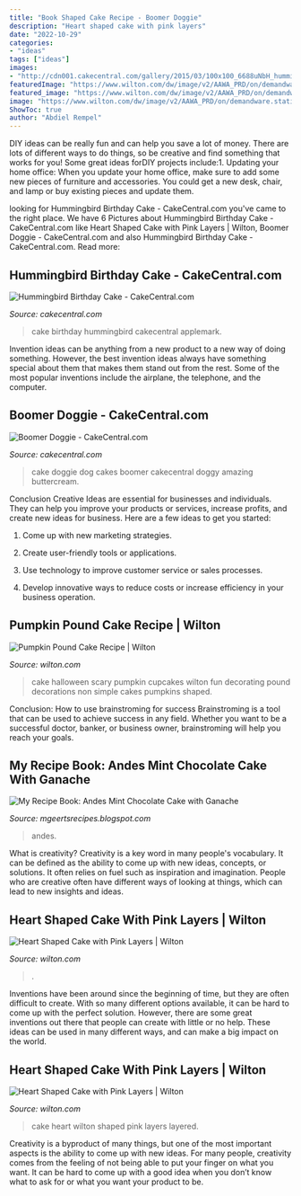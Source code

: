 ```yaml
---
title: "Book Shaped Cake Recipe - Boomer Doggie"
description: "Heart shaped cake with pink layers"
date: "2022-10-29"
categories:
- "ideas"
tags: ["ideas"]
images:
- "http://cdn001.cakecentral.com/gallery/2015/03/100x100_6688uNbH_hummingbird-birthday-cake.jpg"
featuredImage: "https://www.wilton.com/dw/image/v2/AAWA_PRD/on/demandware.static/-/Sites-wilton-project-master/default/dwab0169ae/images/project/WLPROJ-9107/HeEaLaFe_42691.jpg?sw=502&amp;sh=502&amp;sm=fit"
featured_image: "https://www.wilton.com/dw/image/v2/AAWA_PRD/on/demandware.static/-/Sites-wilton-project-master/default/dw586c107d/images/project/WLRECIP-698/PuCa12886.jpg?sw=1000&amp;sh=1000&amp;sm=fit"
image: "https://www.wilton.com/dw/image/v2/AAWA_PRD/on/demandware.static/-/Sites-wilton-project-master/default/dw586c107d/images/project/WLRECIP-698/PuCa12886.jpg?sw=1000&amp;sh=1000&amp;sm=fit"
ShowToc: true
author: "Abdiel Rempel"
---
```



DIY ideas can be really fun and can help you save a lot of money. There are lots of different ways to do things, so be creative and find something that works for you! Some great ideas forDIY projects include:1. Updating your home office: When you update your home office, make sure to add some new pieces of furniture and accessories. You could get a new desk, chair, and lamp or buy existing pieces and update them.
	

		
looking for Hummingbird Birthday Cake - CakeCentral.com you've came to the right place. We have 6 Pictures about Hummingbird Birthday Cake - CakeCentral.com like Heart Shaped Cake with Pink Layers | Wilton, Boomer Doggie - CakeCentral.com and also Hummingbird Birthday Cake - CakeCentral.com. Read more:
		
    
## Hummingbird Birthday Cake - CakeCentral.com

<img loading=lazy src="http://cdn001.cakecentral.com/gallery/2015/03/100x100_6688uNbH_hummingbird-birthday-cake.jpg" onerror="this.onerror=null;this.src='https://tse1.mm.bing.net/th?id=OIP.kpyqmelkF4flmwYgJnvlWQHaLH&amp;pid=15.1';" alt="Hummingbird Birthday Cake - CakeCentral.com">

_Source: cakecentral.com_

>cake birthday hummingbird cakecentral applemark. 

	

Invention ideas can be anything from a new product to a new way of doing something. However, the best invention ideas always have something special about them that makes them stand out from the rest. Some of the most popular inventions include the airplane, the telephone, and the computer.

    
## Boomer Doggie - CakeCentral.com

<img loading=lazy src="https://cdn001.cakecentral.com/gallery/2015/03/900_784868vCUr_boomer-doggie.jpg" onerror="this.onerror=null;this.src='https://tse4.mm.bing.net/th?id=OIP.WtCeXGHhPlfZKEKl-CsHngHaMb&amp;pid=15.1';" alt="Boomer Doggie - CakeCentral.com">

_Source: cakecentral.com_

>cake doggie dog cakes boomer cakecentral doggy amazing buttercream. 

	

Conclusion
Creative Ideas are essential for businesses and individuals. They can help you improve your products or services, increase profits, and create new ideas for business. Here are a few ideas to get you started:
1. Come up with new marketing strategies.

2. Create user-friendly tools or applications.

3. Use technology to improve customer service or sales processes.

4. Develop innovative ways to reduce costs or increase efficiency in your business operation.

    
## Pumpkin Pound Cake Recipe | Wilton

<img loading=lazy src="https://www.wilton.com/dw/image/v2/AAWA_PRD/on/demandware.static/-/Sites-wilton-project-master/default/dw586c107d/images/project/WLRECIP-698/PuCa12886.jpg?sw=1000&amp;sh=1000&amp;sm=fit" onerror="this.onerror=null;this.src='https://tse1.mm.bing.net/th?id=OIP.7q1snicwMhyUJNcuztccWAHaHa&amp;pid=15.1';" alt="Pumpkin Pound Cake Recipe | Wilton">

_Source: wilton.com_

>cake halloween scary pumpkin cupcakes wilton fun decorating pound decorations non simple cakes pumpkins shaped. 

	

Conclusion: How to use brainstroming for success
Brainstroming is a tool that can be used to achieve success in any field. Whether you want to be a successful doctor, banker, or business owner, brainstroming will help you reach your goals.

    
## My Recipe Book: Andes Mint Chocolate Cake With Ganache

<img loading=lazy src="http://2.bp.blogspot.com/-RdABAlpR2as/TscS02acMvI/AAAAAAAABUA/MlTuOzjj6vY/w1200-h630-p-k-no-nu/Andes+Mint+Cake5+logo.jpg" onerror="this.onerror=null;this.src='https://tse3.mm.bing.net/th?id=OIP.eqJWHWVnr7QqGuywtq6jxQHaFh&amp;pid=15.1';" alt="My Recipe Book: Andes Mint Chocolate Cake with Ganache">

_Source: mgeertsrecipes.blogspot.com_

>andes. 

	

What is creativity?
Creativity is a key word in many people's vocabulary. It can be defined as the ability to come up with new ideas, concepts, or solutions. It often relies on fuel such as inspiration and imagination. People who are creative often have different ways of looking at things, which can lead to new insights and ideas.

    
## Heart Shaped Cake With Pink Layers | Wilton

<img loading=lazy src="https://www.wilton.com/dw/image/v2/AAWA_PRD/on/demandware.static/-/Sites-wilton-project-master/default/dw941243e5/images/project/WLPROJ-9107/HeEaLaFe_42691.jpg?sw=1440&amp;sh=750&amp;sm=fit" onerror="this.onerror=null;this.src='https://tse2.mm.bing.net/th?id=OIP.NQXxpDyaDDeD3zatPSuA0QHaHa&amp;pid=15.1';" alt="Heart Shaped Cake with Pink Layers | Wilton">

_Source: wilton.com_

>. 

	

Inventions have been around since the beginning of time, but they are often difficult to create. With so many different options available, it can be hard to come up with the perfect solution. However, there are some great inventions out there that people can create with little or no help. These ideas can be used in many different ways, and can make a big impact on the world.

    
## Heart Shaped Cake With Pink Layers | Wilton

<img loading=lazy src="https://www.wilton.com/dw/image/v2/AAWA_PRD/on/demandware.static/-/Sites-wilton-project-master/default/dwab0169ae/images/project/WLPROJ-9107/HeEaLaFe_42691.jpg?sw=502&amp;sh=502&amp;sm=fit" onerror="this.onerror=null;this.src='https://tse4.mm.bing.net/th?id=OIP.xX0MQQ2PtX3Y5LaJFLH0cAHaHa&amp;pid=15.1';" alt="Heart Shaped Cake with Pink Layers | Wilton">

_Source: wilton.com_

>cake heart wilton shaped pink layers layered. 

	

Creativity is a byproduct of many things, but one of the most important aspects is the ability to come up with new ideas. For many people, creativity comes from the feeling of not being able to put your finger on what you want. It can be hard to come up with a good idea when you don’t know what to ask for or what you want your product to be.

